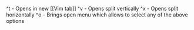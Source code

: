 ^t - Opens in new [[Vim tab]]
^v - Opens split vertically
^x - Opens split horizontally
^o - Brings open menu which allows to select any of the above options